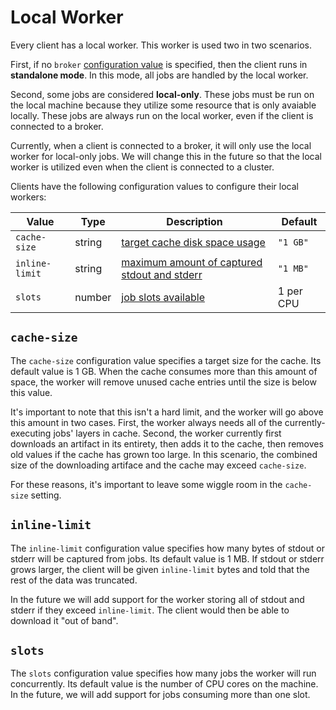 # Local Worker

Every client has a local worker. This worker is used two in two scenarios.

First, if no `broker` [configuration value](config.md) is specified, then the
client runs in **standalone mode**. In this mode, all jobs are handled by the local worker.

Second, some jobs are considered **local-only**. These jobs must be run on the
local machine because they utilize some resource that is only avaiable locally.
These jobs are always run on the local worker, even if the client is connected
to a broker.

Currently, when a client is connected to a broker, it will only use the local
worker for local-only jobs. We will change this in the future so that the local
worker is utilized even when the client is connected to a cluster.

Clients have the following configuration values to configure their local
workers:

Value                                                    | Type    | Description                                                   | Default
---------------------------------------------------------|---------|---------------------------------------------------------------|----------
<span style="white-space: nowrap;">`cache-size`</span>   | string  | [target cache disk space usage](#cache-size)                  | `"1 GB"`
<span style="white-space: nowrap;">`inline-limit`</span> | string  | [maximum amount of captured stdout and stderr](#inline-limit) | `"1 MB"`
`slots`                                                  | number  | [job slots available](#slots)                                 | 1 per CPU

## <span style="white-space: nowrap;">`cache-size`</span>

The <span style="white-space: nowrap;">`cache-size`</span> configuration value
specifies a target size for the cache. Its default value is 1&nbsp;GB. When the
cache consumes more than this amount of space, the worker will remove unused
cache entries until the size is below this value.

It's important to note that this isn't a hard limit, and the worker will go
above this amount in two cases. First, the worker always needs all of the
currently-executing jobs' layers in cache. Second, the worker currently first
downloads an artifact in its entirety, then adds it to the cache, then removes
old values if the cache has grown too large. In this scenario, the combined
size of the downloading artiface and the cache may exceed <span
style="white-space: nowrap;">`cache-size`</span>.

For these reasons, it's important to leave some wiggle room in the <span
style="white-space: nowrap;">`cache-size`</span> setting.

## <span style="white-space: nowrap;">`inline-limit`</span>

The <span style="white-space: nowrap;">`inline-limit`</span> configuration
value specifies how many bytes of stdout or stderr will be captured from jobs.
Its default value is 1&nbsp;MB. If stdout or stderr grows larger, the client
will be given <span style="white-space: nowrap;">`inline-limit`</span> bytes
and told that the rest of the data was truncated.

In the future we will add support for the worker storing all of stdout and
stderr if they exceed <span style="white-space: nowrap;">`inline-limit`</span>.
The client would then be able to download it "out of band".

## `slots`

The `slots` configuration value specifies how many jobs the worker will run
concurrently. Its default value is the number of CPU cores on the machine. In
the future, we will add support for jobs consuming more than one slot.
